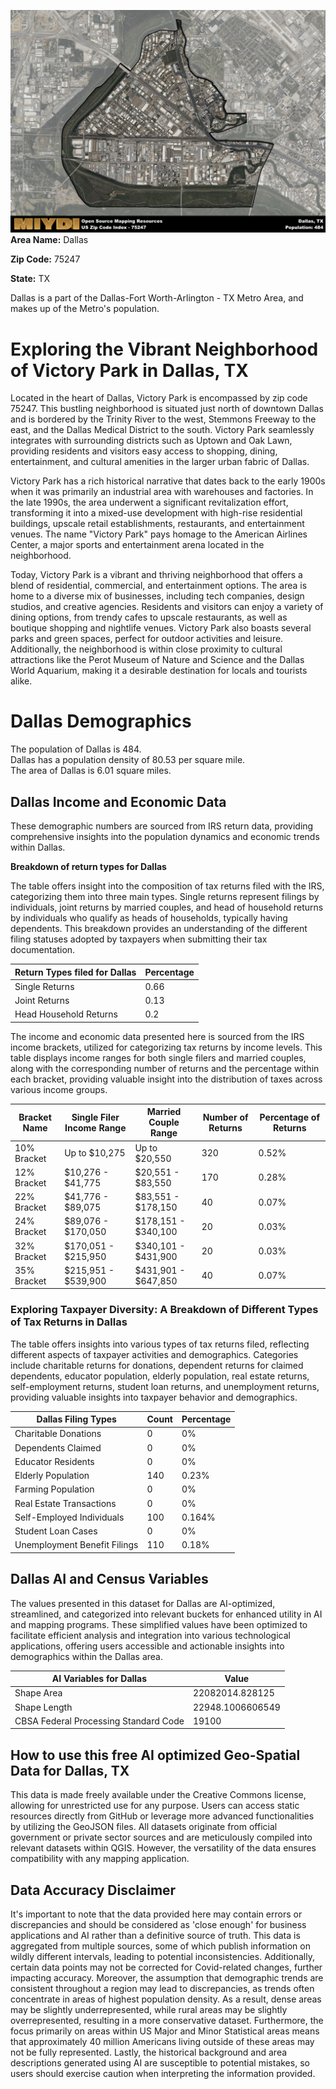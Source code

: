 ![Image Alt Text](../_images/75247.png)
**Area Name:** Dallas

**Zip Code:** 75247

**State:** TX

Dallas is a part of the Dallas-Fort Worth-Arlington - TX Metro Area, and makes up  of the Metro's population.  

# Exploring the Vibrant Neighborhood of Victory Park in Dallas, TX

Located in the heart of Dallas, Victory Park is encompassed by zip code 75247. This bustling neighborhood is situated just north of downtown Dallas and is bordered by the Trinity River to the west, Stemmons Freeway to the east, and the Dallas Medical District to the south. Victory Park seamlessly integrates with surrounding districts such as Uptown and Oak Lawn, providing residents and visitors easy access to shopping, dining, entertainment, and cultural amenities in the larger urban fabric of Dallas.

Victory Park has a rich historical narrative that dates back to the early 1900s when it was primarily an industrial area with warehouses and factories. In the late 1990s, the area underwent a significant revitalization effort, transforming it into a mixed-use development with high-rise residential buildings, upscale retail establishments, restaurants, and entertainment venues. The name "Victory Park" pays homage to the American Airlines Center, a major sports and entertainment arena located in the neighborhood.

Today, Victory Park is a vibrant and thriving neighborhood that offers a blend of residential, commercial, and entertainment options. The area is home to a diverse mix of businesses, including tech companies, design studios, and creative agencies. Residents and visitors can enjoy a variety of dining options, from trendy cafes to upscale restaurants, as well as boutique shopping and nightlife venues. Victory Park also boasts several parks and green spaces, perfect for outdoor activities and leisure. Additionally, the neighborhood is within close proximity to cultural attractions like the Perot Museum of Nature and Science and the Dallas World Aquarium, making it a desirable destination for locals and tourists alike.

# Dallas Demographics

The population of Dallas is 484.  
Dallas has a population density of 80.53 per square mile.  
The area of Dallas is 6.01 square miles.  

## Dallas Income and Economic Data

These demographic numbers are sourced from IRS return data, providing comprehensive insights into the population dynamics and economic trends within Dallas.

**Breakdown of return types for Dallas**

The table offers insight into the composition of tax returns filed with the IRS, categorizing them into three main types. Single returns represent filings by individuals, joint returns by married couples, and head of household returns by individuals who qualify as heads of households, typically having dependents. This breakdown provides an understanding of the different filing statuses adopted by taxpayers when submitting their tax documentation.

| Return Types filed for Dallas                              | Percentage          |
|----------------------------------------------------------|---------------------|
| Single Returns                                            | 0.66 |
| Joint Returns                                             | 0.13 |
| Head Household Returns                                    | 0.2 |

The income and economic data presented here is sourced from the IRS income brackets, utilized for categorizing tax returns by income levels. This table displays income ranges for both single filers and married couples, along with the corresponding number of returns and the percentage within each bracket, providing valuable insight into the distribution of taxes across various income groups.

| Bracket Name       | Single Filer Income Range | Married Couple Range | Number of Returns | Percentage of Returns |
|--------------------|----------------------------|----------------------|-------------------|-----------------------|
| 10% Bracket        | Up to $10,275              | Up to $20,550        | 320 | 0.52% |
| 12% Bracket        | $10,276 - $41,775          | $20,551 - $83,550    | 170 | 0.28% |
| 22% Bracket        | $41,776 - $89,075          | $83,551 - $178,150   | 40 | 0.07% |
| 24% Bracket        | $89,076 - $170,050         | $178,151 - $340,100  | 20 | 0.03% |
| 32% Bracket        | $170,051 - $215,950        | $340,101 - $431,900  | 20 | 0.03% |
| 35% Bracket        | $215,951 - $539,900        | $431,901 - $647,850  | 40 | 0.07% |

### Exploring Taxpayer Diversity: A Breakdown of Different Types of Tax Returns in Dallas

The table offers insights into various types of tax returns filed, reflecting different aspects of taxpayer activities and demographics. Categories include charitable returns for donations, dependent returns for claimed dependents, educator population, elderly population, real estate returns, self-employment returns, student loan returns, and unemployment returns, providing valuable insights into taxpayer behavior and demographics.

| Dallas Filing Types                    | Count | Percentage |
|--------------------------------------|-------|------------|
| Charitable Donations                 | 0 | 0% |
| Dependents Claimed                   | 0 | 0% |
| Educator Residents                   | 0 | 0% |
| Elderly Population                   | 140 | 0.23% |
| Farming Population                   | 0 | 0% |
| Real Estate Transactions             | 0 | 0% |
| Self-Employed Individuals            | 100 | 0.164% |
| Student Loan Cases                   | 0 | 0% |
| Unemployment Benefit Filings         | 110 | 0.18% |

## Dallas AI and Census Variables

The values presented in this dataset for Dallas are AI-optimized, streamlined, and categorized into relevant buckets for enhanced utility in AI and mapping programs. These simplified values have been optimized to facilitate efficient analysis and integration into various technological applications, offering users accessible and actionable insights into demographics within the Dallas area.

| AI Variables for Dallas | Value |
|-------------|-------|
| Shape Area | 22082014.828125 |
| Shape Length | 22948.1006606549 |
| CBSA Federal Processing Standard Code | 19100 |

## How to use this free AI optimized Geo-Spatial Data for Dallas, TX

This data is made freely available under the Creative Commons license, allowing for unrestricted use for any purpose. Users can access static resources directly from GitHub or leverage more advanced functionalities by utilizing the GeoJSON files. All datasets originate from official government or private sector sources and are meticulously compiled into relevant datasets within QGIS. However, the versatility of the data ensures compatibility with any mapping application.

## Data Accuracy Disclaimer
It's important to note that the data provided here may contain errors or discrepancies and should be considered as 'close enough' for business applications and AI rather than a definitive source of truth. This data is aggregated from multiple sources, some of which publish information on wildly different intervals, leading to potential inconsistencies. Additionally, certain data points may not be corrected for Covid-related changes, further impacting accuracy. Moreover, the assumption that demographic trends are consistent throughout a region may lead to discrepancies, as trends often concentrate in areas of highest population density. As a result, dense areas may be slightly underrepresented, while rural areas may be slightly overrepresented, resulting in a more conservative dataset. Furthermore, the focus primarily on areas within US Major and Minor Statistical areas means that approximately 40 million Americans living outside of these areas may not be fully represented. Lastly, the historical background and area descriptions generated using AI are susceptible to potential mistakes, so users should exercise caution when interpreting the information provided.
